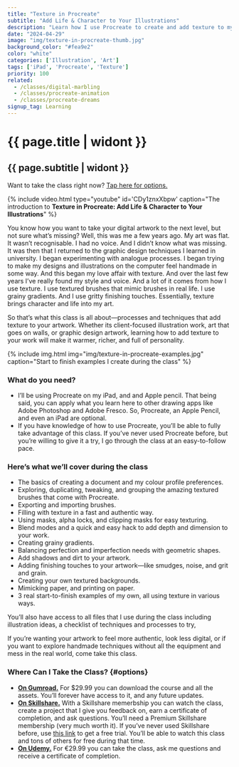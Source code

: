 ```yaml
---
title: "Texture in Procreate"
subtitle: "Add Life & Character to Your Illustrations"
description: "Learn how I use Procreate to create and add texture to my illustrations."
date: "2024-04-29"
image: "img/texture-in-procreate-thumb.jpg"
background_color: "#fea9e2"
color: "white"
categories: ['Illustration', 'Art']
tags: ['iPad', 'Procreate', 'Texture']
priority: 100
related:
  - /classes/digital-marbling
  - /classes/procreate-animation
  - /classes/procreate-dreams
signup_tag: Learning
---
```


# {{ page.title | widont }}
## {{ page.subtitle | widont }}

Want to take the class right now? [Tap here for options.](#options)

{% include video.html type="youtube" id='CDy1znxXbpw' caption="The introduction to **Texture in Procreate: Add Life & Character to Your Illustrations**" %}

You know how you want to take your digital artwork to the next level, but not sure what’s missing? Well, this was me a few years ago. My art was flat. It wasn’t recognisable. I had no voice. And I didn’t know what was missing. It was then that I returned to the graphic design techniques I learned in university. I began experimenting with analogue processes. I began trying to make my designs and illustrations on the computer feel handmade in some way. And this began my love affair with texture. And over the last few years I’ve really found my style and voice. And a lot of it comes from how I use texture. I use textured brushes that mimic brushes in real life. I use grainy gradients. And I use gritty finishing touches. Essentially, texture brings character and life into my art.

So that’s what this class is all about—processes and techniques that add texture to your artwork. Whether its client-focused illustration work, art that goes on walls, or graphic design artwork, learning how to add texture to your work will make it warmer, richer, and full of personality.

{% include img.html img="img/texture-in-procreate-examples.jpg" caption="Start to finish examples I create during the class" %}

### What do you need?

- I’ll be using Procreate on my iPad, and and Apple pencil. That being said, you can apply what you learn here to other drawing apps like Adobe Photoshop and Adobe Fresco. So, Procreate, an Apple Pencil, and even an iPad are optional.
- If you have knowledge of how to use Procreate, you’ll be able to fully take advantage of this class. If you’ve never used Procreate before, but you’re willing to give it a try, I go through the class at an easy-to-follow pace.

### Here’s what we’ll cover during the class

- The basics of creating a document and my colour profile preferences.
- Exploring, duplicating, tweaking, and grouping the amazing textured brushes that come with Procreate.
- Exporting and importing brushes.
- Filling with texture in a fast and authentic way.
- Using masks, alpha locks, and clipping masks for easy texturing.
- Blend modes and a quick and easy hack to add depth and dimension to your work.
- Creating grainy gradients.
- Balancing perfection and imperfection needs with geometric shapes.
- Add shadows and dirt to your artwork.
- Adding finishing touches to your artwork—like smudges, noise, and grit and grain.
- Creating your own textured backgrounds.
- Mimicking paper, and printing on paper.
- 3 real start-to-finish examples of my own, all using texture in various ways.

You’ll also have access to all files that I use during the class including illustration ideas, a checklist of techniques and processes to try, 

If you’re wanting your artwork to feel more authentic, look less digital, or if you want to explore handmade techniques without all the equipment and mess in the real world, come take this class.

### Where Can I Take the Class? {#options}

- [**On Gumroad.**](https://richarmstrong.gumroad.com/l/texture-in-procreate) For $29.99 you can download the course and all the assets. You’ll forever have access to it, and any future updates.
- [**On Skillshare.**](https://skl.sh/4aWAtQs) With a Skillshare memerbship you can watch the class, create a project that I give you feedback on, earn a certificate of completion, and ask questions. You’ll need a Premium Skillshare membership (very much worth it). If you’ve never used Skillshare before, use [this link](https://skl.sh/4aWAtQs) to get a free trial. You’ll be able to watch this class and tons of others for free during that time.
- [**On Udemy.**](https://www.udemy.com/course/texture-in-procreate) For €29.99 you can take the class, ask me questions and receive a certificate of completion.
